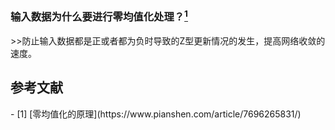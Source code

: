 ### 输入数据为什么要进行零均值化处理？[<sup>1</sup>](#zero-1)

\>>防止输入数据都是正或者都为负时导致的Z型更新情况的发生，提高网络收敛的速度。

## 参考文献
<div id = 'zero-1'></div>
- [1] [零均值化的原理](https://www.pianshen.com/article/7696265831/)